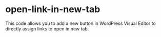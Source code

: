 # open-link-in-new-tab
This code allows you to add a new button in WordPress Visual Editor to directly assign links to open in new tab.
